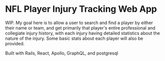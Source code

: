 # NFL Player Injury Tracking Web App 

WIP. My goal here is to allow a user to search and find a player by either their name or team, and get primarily that player's entire professional and collegiate injury history, with each injury having detailed statistics about the nature of the injury. Some basic stats about each player will also be provided.

Built with Rails, React, Apollo, GraphQL, and postgresql
